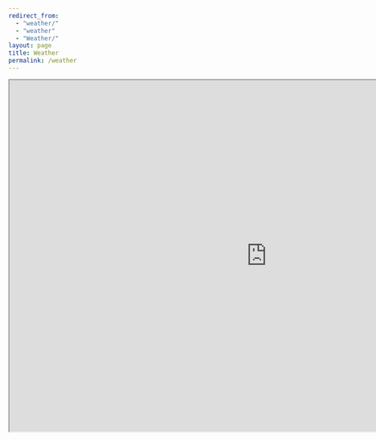 ```yaml
---
redirect_from:
  - "weather/"
  - "weather"
  - "Weather/"
layout: page
title: Weather
permalink: /weather
---
```


<iframe width="1024" height="700"  src="https://docs.google.com/spreadsheets/d/e/2PACX-1vQIK36eXTlZG6Xjdm6VN9TvCiJ2dHkAST05Wm1iLoVVuTgPRjU2L8mvvW1erND60oNHxIGAj8MbAHLd/pubhtml?gid=2049180634&amp;single=true&amp;widget=true&amp;headers=false"></iframe>
